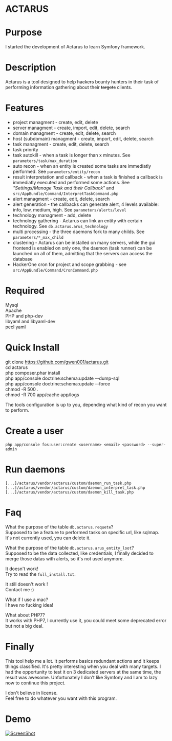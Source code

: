 ACTARUS
===================

Purpose
==============
I started the development of Actarus to learn Symfony framework.

Description
==============
Actarus is a tool designed to help ~~hackers~~ bounty hunters in their task of performing information gathering about their ~~targets~~ clients.

Features
==============
* project managment - create, edit, delete  
* server managment - create, import, edit, delete, search  
* domain managment - create, edit, delete, search  
* host (subdomain) managment - create, import, edit, delete, search  
* task managment - create, edit, delete, search  
* task priority 
* task autokill - when a task is longer than x minutes. See `parameters/task/max_duration`
* auto recon - when an entity is created some tasks are immediatly performed. See `parameters/entity/recon`
* result interpretation and callback - when a task is finished a callback is immediatly executed and performed some actions. See _"Settings/Manage Task and their Callback"_ and `src/AppBundle/Command/InterpretTaskCommand.php`
* alert managment - create, edit, delete, search
* alert generation - the callbacks can generate alert, 4 levels available: info, low, medium, high. See `parameters/alerts/level`
* technology managment - add, delete
* technology gathering - Actarus can link an entity with certain technology. See `db.actarus.arus_technology`
* multi processing - the three daemons fork to many childs. See `parameters/*_max_child`
* clustering - Actarus can be installed on many servers, while the gui frontend is enabled on only one, the daemon (task runner) can be launched on all of them, admitting that the servers can access the database
* HackerOne cron for project and scope grabbing - see `src/AppBundle/Command/CronCommand.php`

Required
==============
Mysql  
Apache  
PHP and php-dev  
libyaml and libyaml-dev  
pecl yaml  

Quick Install
==============
git clone https://github.com/gwen001/actarus.git  
cd actarus  
php composer.phar install  
php app/console doctrine:schema:update --dump-sql  
php app/console doctrine:schema:update --force  
chmod -R 500 .  
chmod -R 700 app/cache app/logs  

The tools configuration is up to you, depending what kind of recon you want to perform.

Create a user
==============
`php app/console fos:user:create <username> <email> <password> --super-admin`

Run daemons
==============
`[...]/actarus/vendor/actarus/custom/daemon_run_task.php`
`[...]/actarus/vendor/actarus/custom/daemon_interpret_task.php`
`[...]/actarus/vendor/actarus/custom/daemon_kill_task.php`

Faq
==============
What the purpose of the table `db.actarus.requete`?  
Supposed to be a feature to performed tasks on specific url, like sqlmap. It's not currently used, you can delete it.  

What the purpose of the table `db.actarus.arus_entity_loot`?  
Supposed to be the data collected, like credentials, I finally decided to merge those datas with alerts, so it's not used anymore.  

It doesn't work!  
Try to read the `full_install.txt`.  

It still doesn't work !  
Contact me :)  

What if I use a mac?  
I have no fucking idea!  

What about PHP7?  
It works with PHP7, I currently use it, you could meet some deprecated error but not a big deal.  

Finally
==============
This tool help me a lot. It performs basics redundant actions and it keeps things classified. 
It's pretty interesting when you deal with many targets.
I had the opportunity to test it on 3 dedicated servers at the same time, the result was awesome. 
Unfortunately I don't like Symfony and I am to lazy now to continue this project.  

I don't believe in license.  
Feel free to do whatever you want with this program.  

Demo
==============
[![ScreenShot](http://10degres.net/images/actarus_video_preview.jpg)](https://www.youtube.com/watch?v=_u1-L0YjI7g)